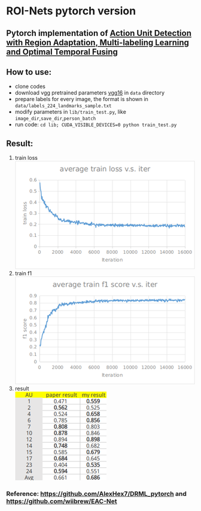 # ROI-Nets pytorch version
## Pytorch implementation of [Action Unit Detection with Region Adaptation, Multi-labeling Learning and Optimal Temporal Fusing](https://arxiv.org/abs/1704.03067)
## How to use:
- clone codes
- download vgg pretrained parameters [vgg16](https://download.pytorch.org/models/vgg16-397923af.pth) in `data` directory
- prepare labels for every image, the format is shown in `data/labels_224_landmarks_sample.txt`
- modify parameters in `lib/train_test.py`, like `image_dir`,`save_dir`,`person_batch`
- run code: `cd lib; CUDA_VISIBLE_DEVICES=0 python train_test.py`
## Result:
1. train loss  
![train loss](data/loss.png)
2. train f1  
![train f1](data/f1.png)
3. result  
![result](data/result.png)
### Reference: https://github.com/AlexHex7/DRML_pytorch and https://github.com/wiibrew/EAC-Net

